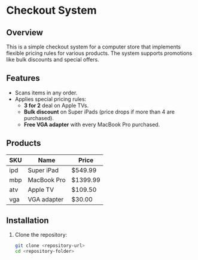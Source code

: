 # Checkout System

## Overview
This is a simple checkout system for a computer store that implements flexible pricing rules for various products. The system supports promotions like bulk discounts and special offers.

## Features
- Scans items in any order.
- Applies special pricing rules:
  - **3 for 2** deal on Apple TVs.
  - **Bulk discount** on Super iPads (price drops if more than 4 are purchased).
  - **Free VGA adapter** with every MacBook Pro purchased.

## Products
| SKU | Name          | Price      |
|-----|---------------|------------|
| ipd | Super iPad   | $549.99    |
| mbp | MacBook Pro  | $1399.99   |
| atv | Apple TV     | $109.50    |
| vga | VGA adapter   | $30.00     |

## Installation
1. Clone the repository:
   ```bash
   git clone <repository-url>
   cd <repository-folder>
